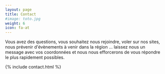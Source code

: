 ```yaml
---
layout: page
title: Contact
#image: toto.jpg
weight: 6
icon: fa-at
---
```

Vous avez des questions, vous souhaitez nous rejoindre, voler sur nos sites, nous prévenir d'évènements à venir dans la région ... laissez nous un message avec vos coordonnées et nous nous efforcerons de vous répondre le plus rapidement possibles.

{% include contact.html %}
